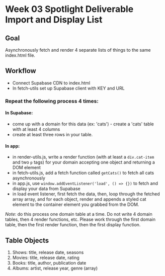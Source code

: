 # Week 03 Spotlight Deliverable Import and Display List

## Goal

Asynchronously fetch and render 4 separate lists of things to the same index.html file.

## Workflow

-   Connect Supabase CDN to index.html
-   In fetch-utils set up Supabase client with KEY and URL

### Repeat the following process 4 times:

#### In Supabase:

-   come up with a domain for this data (ex: 'cats') - create a 'cats' table with at least 4 columns
-   create at least three rows in your table.

#### In app:

-   in render-utils.js, write a render function (with at least a `div.cat-item` and two `p` tags) for your domain accepting one object and returning a DOM element
-   in fetch-utils.js, add a fetch function called `getCats()` to fetch all cats asynchronously
-   in app.js, use `window.addEventListener('load', () => {})` to fetch and display your data from Supabase
-   in load event listener, first fetch the data, then, loop through the fetched array array, and for each object, render and appends a styled cat element to the container element you grabbed from the DOM.

_Note_: do this process one domain table at a time. Do not write 4 domain tables, then 4 render functions, etc. Please work through the first domain table, then the first render function, then the first display function.

## Table Objects

1. Shows: title, release date, seasons
2. Movies: title, release date, rating
3. Books: title, author, publication date
4. Albums: artist, release year, genre (array)
